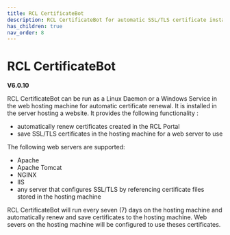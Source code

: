 ```yaml
---
title: RCL CertificateBot
description: RCL CertificateBot for automatic SSL/TLS certificate installation and renewal in Linux and Windows servers
has_children: true
nav_order: 8
---
```


# RCL CertificateBot
**V6.0.10**

RCL CertificateBot can be run as a Linux Daemon or a Windows Service in the web hosting machine for automatic certificate renewal. It is installed in the server hosting a website. It provides the following functionality :

- automatically renew certificates created in the RCL Portal
- save SSL/TLS certificates in the hosting machine for a web server to use 

The following web servers are supported:

- Apache
- Apache Tomcat
- NGINX
- IIS
- any server that configures SSL/TLS by referencing certificate files stored in the hosting machine

RCL CertificateBot will run every seven (7) days on the hosting machine and automatically renew and save certificates to the hosting machine. Web severs on the hosting machine will be configured to use theses certificates.